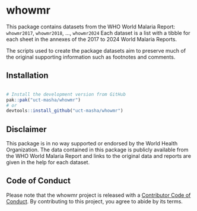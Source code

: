 # whowmr

This package contains datasets from the WHO World Malaria Report:
`whowmr2017`, `whowmr2018`, ..., `whowmr2024`
Each dataset is a list with a tibble for each sheet in the annexes of the 2017 to 2024 World Malaria Reports.

The scripts used to create the package datasets aim to preserve much of the original supporting information such as footnotes and comments.

## Installation

```R

# Install the development version from GitHub
pak::pak("uct-masha/whowmr")
# or
devtools::install_github("uct-masha/whowmr")
```

## Disclaimer

This package is in no way supported or endorsed by the World Health Organization. The data contained in this package is publicly available from the WHO World Malaria Report and links to the original data and reports are given in the help for each dataset.

## Code of Conduct

Please note that the whowmr project is released with a [Contributor Code of Conduct](https://contributor-covenant.org/version/2/0/CODE_OF_CONDUCT.html). By contributing to this project, you agree to abide by its terms.
